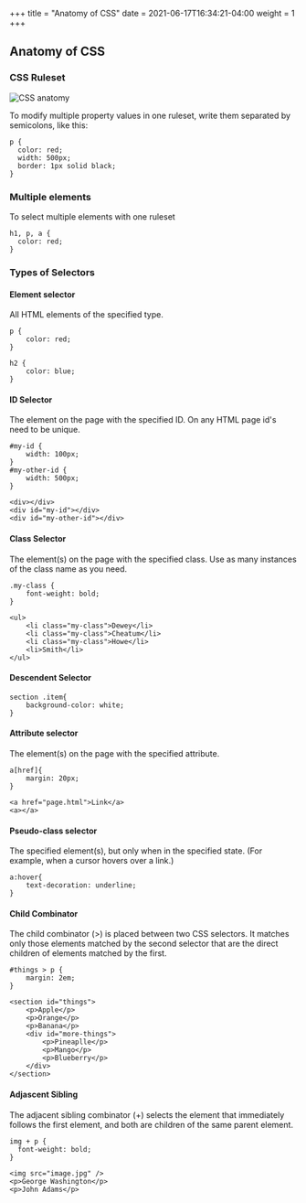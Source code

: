 +++
title = "Anatomy of CSS"
date = 2021-06-17T16:34:21-04:00
weight = 1
+++

## Anatomy of CSS

### CSS Ruleset

![CSS anatomy](../images/ruleset.png)

To modify multiple property values in one ruleset, write them separated by semicolons, like this:

```
p {
  color: red;
  width: 500px;
  border: 1px solid black;
}
```

### Multiple elements

To select multiple elements with one ruleset

```
h1, p, a {
  color: red;
}
```

### Types of Selectors

#### Element selector

All HTML elements of the specified type.

```
p {
    color: red;
}

h2 {
    color: blue;
}
```

#### ID Selector

The element on the page with the specified ID. On any HTML page id's need to be unique.

```
#my-id {
    width: 100px;
}
#my-other-id {
    width: 500px;
}
```

```
<div></div>
<div id="my-id"></div>
<div id="my-other-id"></div>
```

#### Class Selector

The element(s) on the page with the specified class. Use as many instances of the class name as you need.

```
.my-class {
    font-weight: bold;
}
```

```
<ul>
    <li class="my-class">Dewey</li>
    <li class="my-class">Cheatum</li>
    <li class="my-class">Howe</li>
    <li>Smith</li>
</ul>
```

#### Descendent Selector

```
section .item{
    background-color: white;
}
```

#### Attribute selector

The element(s) on the page with the specified attribute.

```
a[href]{
    margin: 20px;
}
```

```
<a href="page.html">Link</a>
<a></a>
```

#### Pseudo-class selector

The specified element(s), but only when in the specified state. (For example, when a cursor hovers over a link.)

```
a:hover{
    text-decoration: underline;
}
```

#### Child Combinator

The child combinator (>) is placed between two CSS selectors. It matches only those elements matched by the second selector that are the direct children of elements matched by the first.

```
#things > p {
    margin: 2em;
}
```

```
<section id="things">
    <p>Apple</p>
    <p>Orange</p>
    <p>Banana</p>
    <div id="more-things">
        <p>Pineaplle</p>
        <p>Mango</p>
        <p>Blueberry</p>
    </div>
</section>
```

#### Adjascent Sibling

The adjacent sibling combinator (+) selects the element that immediately follows the first element, and both are children of the same parent element.

```
img + p {
  font-weight: bold;
}
```

```
<img src="image.jpg" />
<p>George Washington</p>
<p>John Adams</p>
```